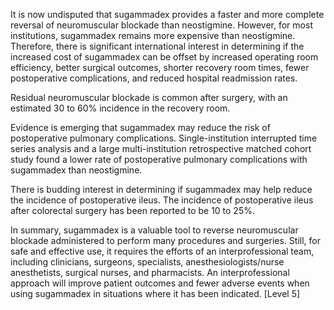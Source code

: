 It is now undisputed that sugammadex provides a faster and more complete reversal of neuromuscular blockade than neostigmine. However, for most institutions, sugammadex remains more expensive than neostigmine. Therefore, there is significant international interest in determining if the increased cost of sugammadex can be offset by increased operating room efficiency, better surgical outcomes, shorter recovery room times, fewer postoperative complications, and reduced hospital readmission rates.

Residual neuromuscular blockade is common after surgery, with an estimated 30 to 60% incidence in the recovery room.

Evidence is emerging that sugammadex may reduce the risk of postoperative pulmonary complications. Single-institution interrupted time series analysis and a large multi-institution retrospective matched cohort study found a lower rate of postoperative pulmonary complications with sugammadex than neostigmine.

There is budding interest in determining if sugammadex may help reduce the incidence of postoperative ileus. The incidence of postoperative ileus after colorectal surgery has been reported to be 10 to 25%.

In summary, sugammadex is a valuable tool to reverse neuromuscular blockade administered to perform many procedures and surgeries. Still, for safe and effective use, it requires the efforts of an interprofessional team, including clinicians, surgeons, specialists, anesthesiologists/nurse anesthetists, surgical nurses, and pharmacists. An interprofessional approach will improve patient outcomes and fewer adverse events when using sugammadex in situations where it has been indicated. [Level 5]